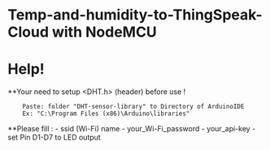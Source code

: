 # Temp-and-humidity-to-ThingSpeak-Cloud with NodeMCU

# Help!
**Your need to setup  <DHT.h>   (header) before use ! 

		Paste: folder "DHT-sensor-library" to Directory of ArduinoIDE    
		Ex: "C:\Program Files (x86)\Arduino\libraries"

**Please fill :	
		- ssid (Wi-Fi) name 
		- your_Wi-Fi_password
		- your_api-key
		- set Pin D1-D7 to LED output

